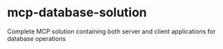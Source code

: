 # mcp-database-solution
Complete MCP solution containing both server and client applications for database operations
